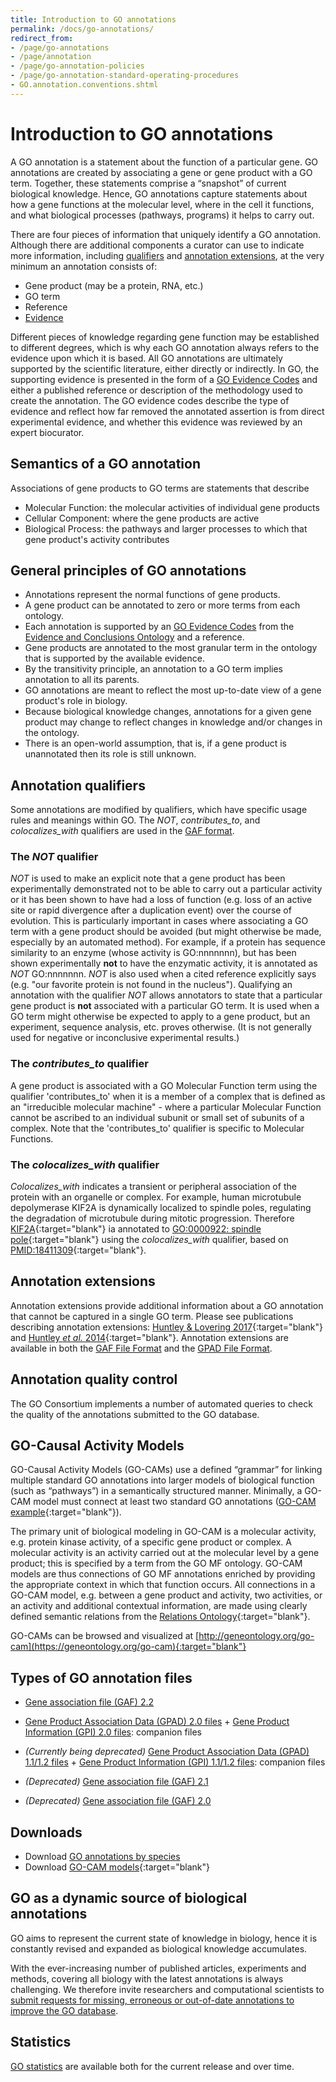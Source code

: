 ```yaml
---
title: Introduction to GO annotations
permalink: /docs/go-annotations/
redirect_from:
- /page/go-annotations
- /page/annotation
- /page/go-annotation-policies
- /page/go-annotation-standard-operating-procedures
- GO.annotation.conventions.shtml
---
```


# Introduction to GO annotations

<!-- GO annotations: the model of biology. Annotations are statements describing the functions of specific genes, using concepts in the Gene Ontology. The simplest and most common annotation links one gene to one function, e.g. FZD4 + Wnt signaling pathway. Each statement is based on a specified piece of evidence. -->

A GO annotation is a statement about the function of a particular gene. GO annotations are created by associating a gene or gene product with a GO term. Together, these statements comprise a “snapshot” of current biological knowledge. Hence, GO annotations capture statements  about how a gene functions at the molecular level, where in the cell it functions, and what biological processes (pathways, programs) it helps to carry out.

There are four pieces of information that uniquely identify a GO annotation.  Although there are additional components a curator can use to indicate more information, including [qualifiers](/docs/go-annotations/#annotation-qualifiers) and [annotation extensions](/docs/go-annotations/#annotation-extensions), at the very minimum an annotation consists of:
+ Gene product (may be a protein, RNA, etc.)
+ GO term
+ Reference
+ [Evidence](/docs/guide-go-evidence-codes/)

Different pieces of knowledge regarding gene function may be established to different degrees, which is why each GO annotation always refers to the evidence upon which it is based. All GO annotations are ultimately supported by the scientific literature, either directly or indirectly. In GO, the supporting evidence is presented in the form of a [GO Evidence Codes](/docs/guide-go-evidence-codes/) and either a published reference or description of the methodology used to create the annotation. The GO evidence codes describe the type of evidence and reflect how far removed the annotated assertion is from direct experimental evidence, and whether this evidence was reviewed by an expert biocurator.


<!-- if ok to keep, delete from wiki: http://wiki.geneontology.org/index.php/Introduction_to_Annotation-->

## Semantics of a GO annotation
Associations of gene products to GO terms are statements that describe
+ Molecular Function: the molecular activities of individual gene products
+ Cellular Component: where the gene products are active
+ Biological Process: the pathways and larger processes to which that gene product's activity contributes

## General principles of GO annotations
+  Annotations represent the normal functions of gene products.
+  A gene product can be annotated to zero or more terms from each ontology.
+  Each annotation is supported by an [GO Evidence Codes](/docs/guide-go-evidence-codes/) from the [Evidence and Conclusions Ontology](http://www.evidenceontology.org/) and a reference.
+  Gene products are annotated to the most granular term in the ontology that is supported by the available evidence.
+  By the transitivity principle, an annotation to a GO term implies annotation to all its parents.
+  GO annotations are meant to reflect the most up-to-date view of a gene product's role in biology.
+  Because biological knowledge changes, annotations for a given gene product may change to reflect changes in knowledge and/or changes in the ontology.
+  There is an open-world assumption, that is, if a gene product is unannotated then its role is still unknown.

## Annotation qualifiers

Some annotations are modified by qualifiers, which have specific usage rules and meanings within GO. The *NOT*, *contributes_to*, and *colocalizes_with* qualifiers are used in the [GAF format](/docs/go-annotation-file-gaf-format-2.2/).

### The *NOT* qualifier

*NOT* is used to make an explicit note that a gene product has been experimentally demonstrated not to be able to carry out a particular activity or it has been shown to have had a loss of function (e.g. loss of an active site or rapid divergence after a duplication event) over the course of evolution. This is particularly important in cases where associating a GO term with a gene product should be avoided (but might otherwise be made, especially by an automated method). For example, if a protein has sequence similarity to an enzyme (whose activity is GO:nnnnnnn), but has been shown experimentally **not** to have the enzymatic activity, it is annotated as *NOT* GO:nnnnnnn. *NOT* is also used when a cited reference explicitly says (e.g. "our favorite protein is not found in the nucleus"). Qualifying an annotation with the qualifier *NOT* allows annotators to state that a particular gene product is **not** associated with a particular GO term. It is used when a GO term might otherwise be expected to apply to a gene product, but an experiment, sequence analysis, etc. proves otherwise. (It is not generally used for negative or inconclusive experimental results.)

### The *contributes_to* qualifier
A gene product is associated with a GO Molecular Function term using the qualifier 'contributes_to' when it is a member of a complex that is defined as an "irreducible molecular machine" - where a particular Molecular Function cannot be ascribed to an individual subunit or small set of subunits of a complex. Note that the 'contributes_to' qualifier is specific to Molecular Functions.

### The *colocalizes_with* qualifier
*Colocalizes_with* indicates a transient or peripheral association of the protein with an organelle or complex. For example, human microtubule depolymerase KIF2A is dynamically localized to spindle poles, regulating the degradation of microtubule during mitotic progression. Therefore [KIF2A](http://www.uniprot.org/uniprot/O00139){:target="blank"} ia annotated to [GO:0000922: spindle pole](https://amigo.geneontology.org/amigo/term/GO:0000922){:target="blank"} using the *colocalizes_with* qualifier, based on [PMID:18411309](https://www.ncbi.nlm.nih.gov/pubmed/18411309){:target="blank"}.

<!-- ????-->
## Annotation extensions
Annotation extensions provide additional information about a GO annotation that cannot be captured in a single GO term. Please see publications describing annotation extensions: [Huntley & Lovering 2017](https://www.ncbi.nlm.nih.gov/pubmed/27812947){:target="blank"} and [Huntley *et al.* 2014](https://www.ncbi.nlm.nih.gov/pubmed/24885854){:target="blank"}. Annotation extensions are available in both the [GAF File Format](/docs/go-annotation-file-gaf-format-2.2/#annotation-extension-column-16) and the [GPAD File Format](/docs/gene-product-association-data-gpad-format/#annotation-extension).

<!-- ????-->
## Annotation quality control
The GO Consortium implements a number of automated queries to check the quality of the annotations submitted to the GO database.

## GO-Causal Activity Models
GO-Causal Activity Models (GO-CAMs) use a defined “grammar” for linking multiple standard GO annotations into larger models of biological function (such as “pathways”) in a semantically structured manner. Minimally, a GO-CAM model must connect at least two standard GO annotations ([GO-CAM example](http://model.geneontology.org/5323da1800000002){:target="blank"}).

The primary unit of biological modeling in GO-CAM is a molecular activity, e.g. protein kinase activity, of a specific gene product or complex. A molecular activity is an activity carried out at the molecular level by a gene product; this is specified by a term from the GO MF ontology. GO-CAM models are thus connections of GO MF annotations enriched by providing the appropriate context in which that function occurs. All connections in a GO-CAM model, e.g. between a gene product and activity, two activities, or an activity and additional contextual information, are made using clearly defined semantic relations from the [Relations Ontology](https://obofoundry.org/ontology/ro.html){:target="blank"}.

GO-CAMs can be browsed and visualized at [http://geneontology.org/go-cam](https://geneontology.org/go-cam){:target="blank"}

## Types of GO annotation files

* [Gene association file (GAF) 2.2](/docs/go-annotation-file-gaf-format-2.2/)
* [Gene Product Association Data (GPAD) 2.0 files](/docs/gene-product-association-data-gpad-format-2.0/) + [Gene Product Information (GPI) 2.0 files](/docs/gene-product-information-gpi-format-2.0/): companion files

* *(Currently being deprecated)* [Gene Product Association Data (GPAD) 1.1/1.2 files](/docs/gene-product-association-data-gpad-format-1.1/) + [Gene Product Information (GPI) 1.1/1.2 files](/docs/gene-product-information-gpi-format/): companion files
* *(Deprecated)* [Gene association file (GAF) 2.1](/docs/go-annotation-file-gaf-format-2.1/)
* *(Deprecated)* [Gene association file (GAF) 2.0](/docs/go-annotation-file-gaf-format-2.0/)

## Downloads
* Download [GO annotations by species](/docs/download-go-annotations/)
* Download [GO-CAM models](https://geneontology.org/go-cam){:target="blank"}

## GO as a dynamic source of biological annotations
GO aims to represent the current state of knowledge in biology, hence it is constantly revised and expanded as biological knowledge accumulates.

With the ever-increasing number of published articles, experiments and methods, covering all biology with the latest annotations is always challenging. We therefore invite researchers and computational scientists to [submit requests for missing, erroneous or out-of-date annotations to improve the GO database](/docs/contributing-to-go/).

## Statistics
[GO statistics](/stats.html) are available both for the current release and over time.
